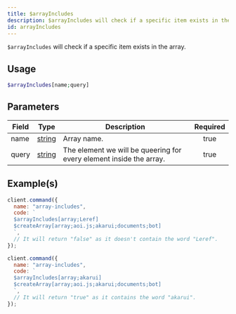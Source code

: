 ```yaml
---
title: $arrayIncludes
description: $arrayIncludes will check if a specific item exists in the array.
id: arrayIncludes
---
```


`$arrayIncludes` will check if a specific item exists in the array.

## Usage

```php
$arrayIncludes[name;query]
```

## Parameters

| Field | Type                                                                                              | Description                                                         | Required |
| ----- | ------------------------------------------------------------------------------------------------- | ------------------------------------------------------------------- | :------: |
| name  | [string](https://developer.mozilla.org/en-US/docs/Web/JavaScript/Reference/Global_Objects/String) | Array name.                                                         |   true   |
| query | [string](https://developer.mozilla.org/en-US/docs/Web/JavaScript/Reference/Global_Objects/String) | The element we will be queering for every element inside the array. |   true   |

## Example(s)

```javascript
client.command({
  name: "array-includes",
  code: `
  $arrayIncludes[array;Leref]
  $createArray[array;aoi.js;akarui;documents;bot]
  `,
  // It will return "false" as it doesn't contain the word "Leref".
});
```

```javascript
client.command({
  name: "array-includes",
  code: `
  $arrayIncludes[array;akarui]
  $createArray[array;aoi.js;akarui;documents;bot]
  `,
  // It will return "true" as it contains the word "akarui".
});
```
